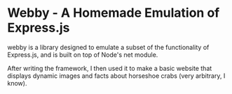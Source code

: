# Webby - A Homemade Emulation of Express.js
webby is a library designed to emulate a subset of the functionality of Express.js, and is built on top of Node's net module.

After writing the framework, I then used it to make a basic website that displays dynamic images and facts about horseshoe crabs (very arbitrary, I know).
